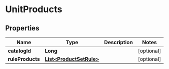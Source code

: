 

# UnitProducts


## Properties

Name | Type | Description | Notes
------------ | ------------- | ------------- | -------------
**catalogId** | **Long** |  |  [optional]
**ruleProducts** | [**List&lt;ProductSetRule&gt;**](ProductSetRule.md) |  |  [optional]




